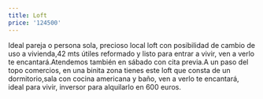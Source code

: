 ```yaml
---
title: Loft
price: '124500'
---
```

Ideal pareja o persona sola, precioso local loft con posibilidad de cambio de uso a vivienda,42 mts útiles reformado y listo para entrar a vivir, ven a verlo te encantará.Atendemos también en sábado con cita previa.A un paso del topo comercios, en una binita zona tienes este loft que consta de un dormitorio,sala con cocina americana y baño, ven a verlo te encantará, ideal para vivir, inversor para alquilarlo en 600 euros.
